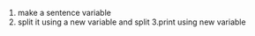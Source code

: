 
1. make a sentence  variable
2. split it using a new variable and split 
3.print using new variable
